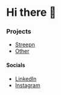 # Hi there 👋

### Projects
- [Streepn](https://streepn.nl)
- [Other](https://github.com/MarnickvdA?tab=repositories)

#### Socials
- [LinkedIn](https://www.linkedin.com/in/marnickvda/)
- [Instagram](https://www.instagram.com/marnickvda/)
